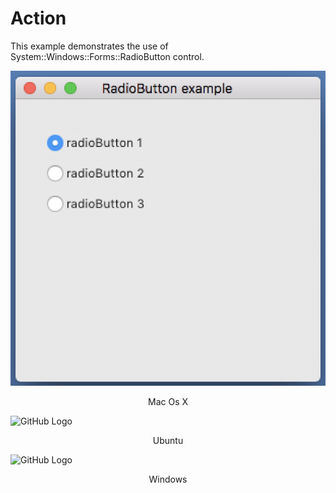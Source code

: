 # Action
This example demonstrates the use of System::Windows::Forms::RadioButton control.

![GitHub Logo](../../../Documentations/Images/Examples/Forms/MacOsX/RadioButton.png)
<p align="center">Mac Os X</p>

![GitHub Logo](../../../Documentations/Images/Examples/Forms/Ubuntu/RadioButton.png)
<p align="center">Ubuntu</p>

![GitHub Logo](../../../Documentations/Images/Examples/Forms/Windows/RadioButton.png)
<p align="center">Windows</p>
